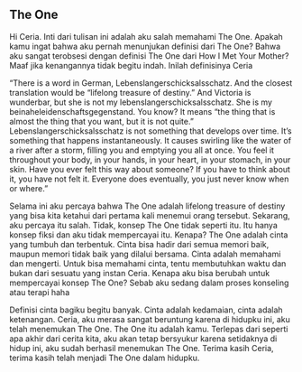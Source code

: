 ## The One

Hi Ceria. Inti dari tulisan ini adalah aku salah memahami The One.
Apakah kamu ingat bahwa aku pernah menunjukan definisi dari The One? Bahwa aku sangat terobsesi dengan definisi The One dari How I Met Your Mother? Maaf jika kenangannya tidak begitu indah.
Inilah definisinya Ceria

“There is a word in German, Lebenslangerschicksalsschatz. And the closest translation would be “lifelong treasure of destiny.”
And Victoria is wunderbar, but she is not my lebenslangerschicksalsschatz. She is my beinaheleidenschaftsgegenstand. You know?
It means “the thing that is almost the thing that you want, but it is not quite.”
Lebenslangerschicksalsschatz is not something that develops over time. It’s something that happens instantaneously. 
It causes swirling like the water of a river after a storm, filling you and emptying you all at once. You feel it throughout your body, in your hands, in your heart, in your stomach, in your skin.
Have you ever felt this way about someone? If you have to think about it, you have not felt it. Everyone does eventually, you just never know when or where.”

Selama ini aku percaya bahwa The One adalah lifelong treasure of destiny yang bisa kita ketahui dari pertama kali menemui orang tersebut. Sekarang, aku percaya itu salah.
Tidak, konsep The One tidak seperti itu. Itu hanya konsep fiksi dan aku tidak mempercayai itu. 
Kenapa? The One adalah cinta yang tumbuh dan terbentuk. Cinta bisa hadir dari semua memori baik, maupun memori tidak baik yang dilalui bersama. Cinta adalah memahami dan mengerti.
Untuk bisa memahami cinta, tentu membutuhkan waktu dan bukan dari sesuatu yang instan Ceria. Kenapa aku bisa berubah untuk mempercayai konsep The One? Sebab aku sedang dalam proses konseling atau terapi haha

Definisi cinta bagiku begitu banyak. Cinta adalah kedamaian, cinta adalah ketenangan. Ceria, aku merasa sangat beruntung karena di hidupku ini, aku telah menemukan The One.
The One itu adalah kamu. Terlepas dari seperti apa akhir dari cerita kita, aku akan tetap bersyukur karena setidaknya di hidup ini, aku sudah berhasil menemukan The One.
Terima kasih Ceria, terima kasih telah menjadi The One dalam hidupku.
